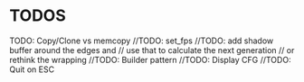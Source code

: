 # TODOS

TODO: Copy/Clone vs memcopy
//TODO: set_fps
//TODO: add shadow buffer around the edges and
// use that to calculate the next generation
// or rethink the wrapping
//TODO: Builder pattern
//TODO: Display CFG
//TODO: Quit on ESC